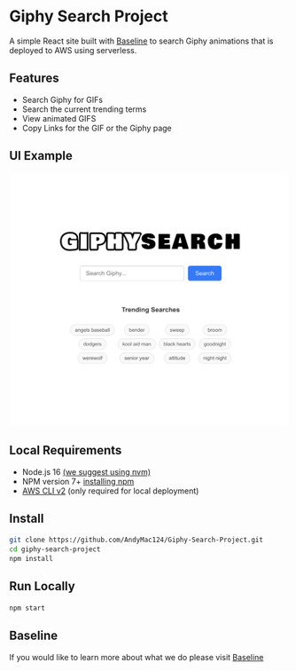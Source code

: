 # Giphy Search Project

A simple React site built with [Baseline](https://baselinejs.com/) to search Giphy animations that is deployed to AWS using serverless.

## Features

- Search Giphy for GIFs
- Search the current trending terms
- View animated GIFS
- Copy Links for the GIF or the Giphy page

## UI Example
![UI Screenshot](./UI-Demo.png)

## Local Requirements

- Node.js 16 [(we suggest using nvm)](https://github.com/nvm-sh/nvm#install--update-script)
- NPM version 7+ [installing npm](https://docs.npmjs.com/downloading-and-installing-node-js-and-npm)
- [AWS CLI v2](https://aws.amazon.com/cli) (only required for local deployment)

## Install
```BASH
git clone https://github.com/AndyMac124/Giphy-Search-Project.git
cd giphy-search-project
npm install
```

## Run Locally
```BASH
npm start
```

## Baseline

If you would like to learn more about what we do please visit [Baseline](https://baselinejs.com/)

